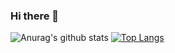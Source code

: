### Hi there 👋
![Anurag's github stats](https://github-readme-stats.vercel.app/api?username=zhao-pf&show_icons=true)
[![Top Langs](https://github-readme-stats.vercel.app/api/top-langs/?username=anuraghazra&layout=compact)](https://github.com/anuraghazra/github-readme-stats)

